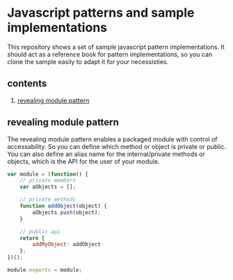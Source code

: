 # Javascript patterns and sample implementations
This repository shows a set of sample javascript pattern implementations. It should act as a reference book for pattern implementations, so you can clone the sample easily to adapt it for your necessisties.

## contents
1. [revealing module pattern](https://github.com/impnguyen/js_patterns/blob/master/README.md#revealing-module-pattern)



## revealing module pattern
The revealing module pattern enables a packaged module with control of accessability. So you can define which method or object is private or public. You can also define an alias name for the internal/private methods or objects, which is the API for the user of your module.

```javascript
var module = (function() {
    // private members
    var aObjects = [];

    // private methods
    function addObject(object) {
        aObjects.push(object);
    }

    // public api
    return {
        addMyObject: addObject
    };
})();

module.exports = module;
```
